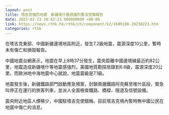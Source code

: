 ```yaml
---
layout: post
title: 塔吉克強烈地震　新疆喀什震感強烈暫沒受傷報告
date: 2023-02-23 10:43:23.000000000 +08:00
link: https://news.rthk.hk/rthk/ch/component/k2/1689108-20230223.htm
categories: rthk
---
```


在塔吉克東部、中國新疆邊境地區附近，發生7.2級地震，震源深度10公里，暫時未有傷亡和損毀報告。

中國地震台網表示，地震在早上8時37分發生，震央距離中國邊境線最近約82公里，地震造成新疆喀什等地震感強烈。美國地質勘探局錄到6.8級，震源深度20公里。而歐洲地中海地震中心就說，地震震級是7.1級。

地震發生後，新疆鐵路部門啟動應急預案，封鎖南疆鐵路阿克蘇至喀什區段，緊急叫停正在運行的旅客列車，並派人全面檢查鐵路、橋樑、隧道及信號設備。

震央附近地區人煙稀少，中國駐塔吉克使館稱，目前塔吉克境內暫時無中國公民在地震中傷亡的消息。

